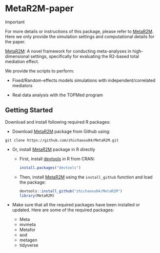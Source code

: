 # MetaR2M-paper


> [!IMPORTANT]  
> For more details or instructions of this package, please refer to [MetaR2M](https://github.com/zhichaoxu04/MetaR2M). Here we only provide the simulation settings and computational details for the paper.

[MetaR2M](https://github.com/zhichaoxu04/MetaR2M): A novel framework for conducting meta-analyses in high-dimensional settings, specifically for evaluating the R2-based total mediation effect.

We provide the scripts to perform:

- Fixed/Random-effects models simulations with independent/correlated mediators

- Real data analysis with the TOPMed program



## Getting Started

Download and install following required R packages:

- Download [MetaR2M](https://github.com/zhichaoxu04/MetaR2M) package from
  Github using:

<!-- -->

    git clone https://github.com/zhichaoxu04/MetaR2M.git

- Or, install [MetaR2M](https://github.com/zhichaoxu04/MetaR2M) package in
  R directly

  - First, install [devtools](https://devtools.r-lib.org) in R from
    CRAN:

    ``` r
    install.packages("devtools")
    ```

  - Then, install [MetaR2M](https://github.com/zhichaoxu04/MetaR2M) using
    the `install_github` function and load the package:

    ``` r
    devtools::install_github("zhichaoxu04/MetaR2M")
    library(MetaR2M)
    ```

- Make sure that all the required packages have been installed or
  updated. Here are some of the required packages:

  - Meta
  - mvmeta
  - Metafor
  - aod
  - metagen
  - tidyverse
